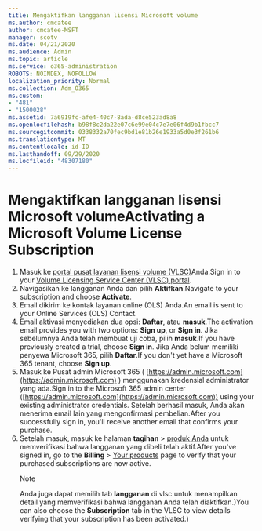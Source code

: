 ```yaml
---
title: Mengaktifkan langganan lisensi Microsoft volume
ms.author: cmcatee
author: cmcatee-MSFT
manager: scotv
ms.date: 04/21/2020
ms.audience: Admin
ms.topic: article
ms.service: o365-administration
ROBOTS: NOINDEX, NOFOLLOW
localization_priority: Normal
ms.collection: Adm_O365
ms.custom:
- "481"
- "1500028"
ms.assetid: 7a6919fc-afe4-40c7-8ada-d8ce523ad8a8
ms.openlocfilehash: b98f8c2da22e07c6e99e04c7e7e06f4d9b1fbcc7
ms.sourcegitcommit: 0338332a70fec9bd1e81b26e1933a5d0e3f261b6
ms.translationtype: MT
ms.contentlocale: id-ID
ms.lasthandoff: 09/29/2020
ms.locfileid: "48307180"
---
```

# <a name="activating-a-microsoft-volume-license-subscription"></a><span data-ttu-id="1f578-102">Mengaktifkan langganan lisensi Microsoft volume</span><span class="sxs-lookup"><span data-stu-id="1f578-102">Activating a Microsoft Volume License Subscription</span></span>

1. <span data-ttu-id="1f578-103">Masuk ke [portal pusat layanan lisensi volume (VLSC)](https://go.microsoft.com/fwlink/p/?LinkId=329762)Anda.</span><span class="sxs-lookup"><span data-stu-id="1f578-103">Sign in to your [Volume Licensing Service Center (VLSC) portal](https://go.microsoft.com/fwlink/p/?LinkId=329762).</span></span>
2. <span data-ttu-id="1f578-104">Navigasikan ke langganan Anda dan pilih **Aktifkan**.</span><span class="sxs-lookup"><span data-stu-id="1f578-104">Navigate to your subscription and choose **Activate**.</span></span>
3. <span data-ttu-id="1f578-105">Email dikirim ke kontak layanan online (OLS) Anda.</span><span class="sxs-lookup"><span data-stu-id="1f578-105">An email is sent to your Online Services (OLS) Contact.</span></span>
4. <span data-ttu-id="1f578-106">Email aktivasi menyediakan dua opsi: **Daftar**, atau **masuk**.</span><span class="sxs-lookup"><span data-stu-id="1f578-106">The activation email provides you with two options: **Sign up**, or **Sign in**.</span></span> <span data-ttu-id="1f578-107">Jika sebelumnya Anda telah membuat uji coba, pilih **masuk**.</span><span class="sxs-lookup"><span data-stu-id="1f578-107">If you have previously created a trial, choose **Sign in**.</span></span> <span data-ttu-id="1f578-108">Jika Anda belum memiliki penyewa Microsoft 365, pilih **Daftar**.</span><span class="sxs-lookup"><span data-stu-id="1f578-108">If you don't yet have a Microsoft 365 tenant, choose **Sign up**.</span></span>
5. <span data-ttu-id="1f578-109">Masuk ke Pusat admin Microsoft 365 ( [https://admin.microsoft.com](https://admin.microsoft.com) ) menggunakan kredensial administrator yang ada.</span><span class="sxs-lookup"><span data-stu-id="1f578-109">Sign in to the Microsoft 365 admin center ([https://admin.microsoft.com](https://admin.microsoft.com)) using your existing administrator credentials.</span></span> <span data-ttu-id="1f578-110">Setelah berhasil masuk, Anda akan menerima email lain yang mengonfirmasi pembelian.</span><span class="sxs-lookup"><span data-stu-id="1f578-110">After you successfully sign in, you'll receive another email that confirms your purchase.</span></span>
6. <span data-ttu-id="1f578-111">Setelah masuk, masuk ke halaman **tagihan** \> [produk Anda](https://go.microsoft.com/fwlink/p/?linkid=842054) untuk memverifikasi bahwa langganan yang dibeli telah aktif.</span><span class="sxs-lookup"><span data-stu-id="1f578-111">After you've signed in, go to the **Billing** \> [Your products](https://go.microsoft.com/fwlink/p/?linkid=842054) page to verify that your purchased subscriptions are now active.</span></span> 
    > [!NOTE]
    > <span data-ttu-id="1f578-112">Anda juga dapat memilih tab **langganan** di vlsc untuk menampilkan detail yang memverifikasi bahwa langganan Anda telah diaktifkan.)</span><span class="sxs-lookup"><span data-stu-id="1f578-112">You can also choose the **Subscription** tab in the VLSC to view details verifying that your subscription has been activated.)</span></span>
